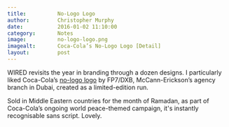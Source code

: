 ```yaml
---
title:			No-Logo Logo
author:			Christopher Murphy
date:			2016-01-02 11:10:00
category: 		Notes
image:			no-logo-logo.png
imagealt:		Coca-Cola’s No-Logo Logo [Detail]
layout:			post
---
```



WIRED revisits the year in branding through a dozen designs. I particularly liked Coca-Cola’s [no-logo logo][01] by FP7/DXB, McCann-Erickson’s agency branch in Dubai, created as a limited-edition run.

Sold in Middle Eastern countries for the month of Ramadan, as part of Coca-Cola’s ongoing world peace-themed campaign, it's instantly recognisable sans script. Lovely.


[01]: http://www.wired.com/2015/12/the-year-in-branding-we-pick-a-dozen-designs/#slide-7 "Coca-Cola’s No-Logo Logo"